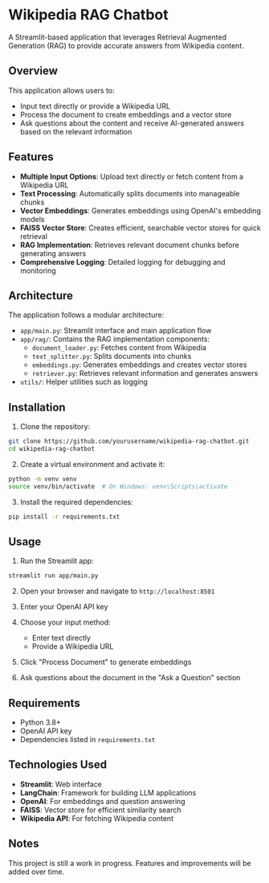 # Wikipedia RAG Chatbot

A Streamlit-based application that leverages Retrieval Augmented Generation (RAG) to provide accurate answers from Wikipedia content.

## Overview

This application allows users to:
- Input text directly or provide a Wikipedia URL
- Process the document to create embeddings and a vector store
- Ask questions about the content and receive AI-generated answers based on the relevant information

## Features

- **Multiple Input Options**: Upload text directly or fetch content from a Wikipedia URL
- **Text Processing**: Automatically splits documents into manageable chunks
- **Vector Embeddings**: Generates embeddings using OpenAI's embedding models
- **FAISS Vector Store**: Creates efficient, searchable vector stores for quick retrieval
- **RAG Implementation**: Retrieves relevant document chunks before generating answers
- **Comprehensive Logging**: Detailed logging for debugging and monitoring

## Architecture

The application follows a modular architecture:

- `app/main.py`: Streamlit interface and main application flow
- `app/rag/`: Contains the RAG implementation components:
  - `document_loader.py`: Fetches content from Wikipedia
  - `text_splitter.py`: Splits documents into chunks
  - `embeddings.py`: Generates embeddings and creates vector stores
  - `retriever.py`: Retrieves relevant information and generates answers
- `utils/`: Helper utilities such as logging

## Installation

1. Clone the repository:
```bash
git clone https://github.com/yourusername/wikipedia-rag-chatbot.git
cd wikipedia-rag-chatbot
```

2. Create a virtual environment and activate it:
```bash
python -m venv venv
source venv/bin/activate  # On Windows: venv\Scripts\activate
```

3. Install the required dependencies:
```bash
pip install -r requirements.txt
```

## Usage

1. Run the Streamlit app:
```bash
streamlit run app/main.py
```

2. Open your browser and navigate to `http://localhost:8501`

3. Enter your OpenAI API key

4. Choose your input method:
   - Enter text directly
   - Provide a Wikipedia URL

5. Click "Process Document" to generate embeddings

6. Ask questions about the document in the "Ask a Question" section

## Requirements

- Python 3.8+
- OpenAI API key
- Dependencies listed in `requirements.txt`

## Technologies Used

- **Streamlit**: Web interface
- **LangChain**: Framework for building LLM applications
- **OpenAI**: For embeddings and question answering
- **FAISS**: Vector store for efficient similarity search
- **Wikipedia API**: For fetching Wikipedia content

## Notes

This project is still a work in progress. Features and improvements will be added over time.
